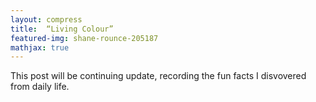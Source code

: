 ```yaml
---
layout: compress
title:  “Living Colour”
featured-img: shane-rounce-205187
mathjax: true
---
```

This post will be continuing update, recording the fun facts I disvovered from daily life.
